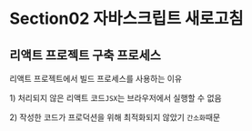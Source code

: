 # Section02 자바스크립트 새로고침

## 리액트 프로젝트 구축 프로세스

리액트 프로젝트에서 빌드 프로세스를 사용하는 이유

1\) 처리되지 않은 리액트 코드`JSX`는 브라우저에서 실행할 수 없음

2\) 작성한 코드가 프로덕션을 위해 최적화되지 않았기 `간소화`때문
